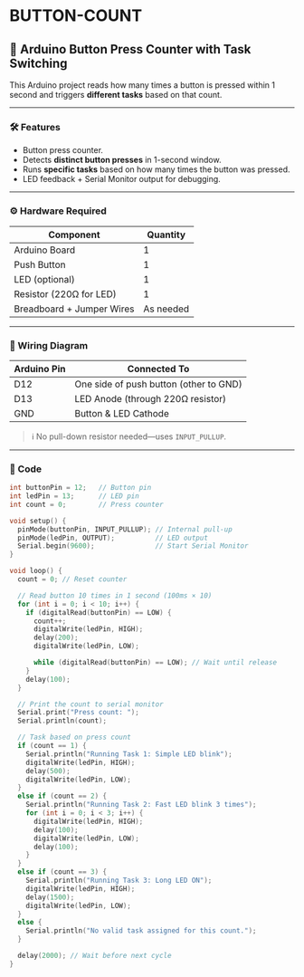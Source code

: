 # BUTTON-COUNT
## 🔘 Arduino Button Press Counter with Task Switching

This Arduino project reads how many times a button is pressed within 1 second and triggers **different tasks** based on that count.

---

### 🛠 Features

- Button press counter.
- Detects **distinct button presses** in 1-second window.
- Runs **specific tasks** based on how many times the button was pressed.
- LED feedback + Serial Monitor output for debugging.

---

### ⚙️ Hardware Required

| Component       | Quantity |
|----------------|----------|
| Arduino Board   | 1        |
| Push Button     | 1        |
| LED (optional)  | 1        |
| Resistor (220Ω for LED) | 1 |
| Breadboard + Jumper Wires | As needed |

---

### 🔌 Wiring Diagram

| Arduino Pin | Connected To |
|-------------|--------------|
| D12         | One side of push button (other to GND) |
| D13         | LED Anode (through 220Ω resistor) |
| GND         | Button & LED Cathode |

> ℹ️ No pull-down resistor needed—uses `INPUT_PULLUP`.

---

### 📄 Code

```cpp
int buttonPin = 12;   // Button pin
int ledPin = 13;      // LED pin
int count = 0;        // Press counter

void setup() {
  pinMode(buttonPin, INPUT_PULLUP); // Internal pull-up
  pinMode(ledPin, OUTPUT);          // LED output
  Serial.begin(9600);               // Start Serial Monitor
}

void loop() {
  count = 0; // Reset counter

  // Read button 10 times in 1 second (100ms × 10)
  for (int i = 0; i < 10; i++) {
    if (digitalRead(buttonPin) == LOW) {
      count++;
      digitalWrite(ledPin, HIGH);
      delay(200);
      digitalWrite(ledPin, LOW);

      while (digitalRead(buttonPin) == LOW); // Wait until release
    }
    delay(100);
  }

  // Print the count to serial monitor
  Serial.print("Press count: ");
  Serial.println(count);

  // Task based on press count
  if (count == 1) {
    Serial.println("Running Task 1: Simple LED blink");
    digitalWrite(ledPin, HIGH);
    delay(500);
    digitalWrite(ledPin, LOW);
  } 
  else if (count == 2) {
    Serial.println("Running Task 2: Fast LED blink 3 times");
    for (int i = 0; i < 3; i++) {
      digitalWrite(ledPin, HIGH);
      delay(100);
      digitalWrite(ledPin, LOW);
      delay(100);
    }
  }
  else if (count == 3) {
    Serial.println("Running Task 3: Long LED ON");
    digitalWrite(ledPin, HIGH);
    delay(1500);
    digitalWrite(ledPin, LOW);
  } 
  else {
    Serial.println("No valid task assigned for this count.");
  }

  delay(2000); // Wait before next cycle
}
